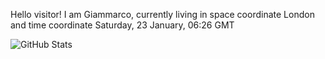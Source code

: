 Hello visitor! I am Giammarco, currently living in space coordinate London and time coordinate Saturday, 23 January, 06:26 GMT

![GitHub Stats](https://github-readme-stats.vercel.app/api?username=grcasanova)
